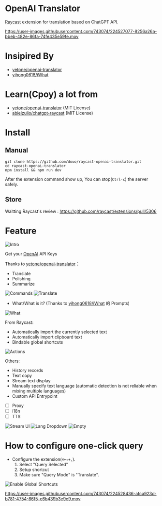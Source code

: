 # OpenAI Translator

[Raycast](https://www.raycast.com/) extension for translation based on ChatGPT API.

https://user-images.githubusercontent.com/743074/224527077-8256a26a-bbeb-482e-86fa-74fe435e59fe.mov

# Insipired By

- [yetone/openai-translator](https://github.com/yetone/openai-translator)
- [yihong0618/iWhat](https://github.com/yihong0618/iWhat)

# Learn(Cpoy) a lot from

- [yetone/openai-translator](https://github.com/yetone/openai-translator) (MIT License)
- [abielzulio/chatgpt-raycast](https://github.com/abielzulio/chatgpt-raycast) (MIT License)

# Install

## Manual

``` shell
git clone https://github.com/douo/raycast-openai-translator.git
cd raycast-openai-translator
npm install && npm run dev
```

After the extension command show up, You can stop(`Ctrl-c`) the server safely.

## Store

Waitting  Raycast's review : https://github.com/raycast/extensions/pull/5306

# Feature

![Intro](doc/configuration.png)

Get your [OpenAI](https://platform.openai.com/account/api-keys) API Keys

Thanks to [yetone/openai-translator](https://github.com/yetone/openai-translator)：

- Translate
- Polishing
- Summarize

![Commands](doc/commands.png)
![Translate](doc/translate.png)


- What/What is it? (Thanks to [yihong0618/iWhat](https://github.com/yihong0618/iWhat) 的 Prompts)

![What](doc/what-en.png)

From Raycast:

- Automatically import the currently selected text
- Automatically import clipboard text
- Bindable global shortcuts

![Actions](doc/actions.png)

Others:

- History records
- Text copy
- Stream text display
- Manually specify text language (automatic detection is not reliable when mixing multiple languages)
- Custom API Entrypoint
- [ ] Proxy
- [ ] i18n
- [ ] TTS

![Stream UI](doc/stream-text.png)
![Lang Dropdown](doc/lang-dropdown.png)
![Empty](doc/empty.png)

# How to configure one-click query

- Configure the extension(`⌘+⇧+,`).
  1. Select "Query Selected"
  2. Setup shortcut
  3. Make sure "Query Mode" is "Translate".

![Enable Global Shortcuts](doc/query-selected.png)


https://user-images.githubusercontent.com/743074/224528436-afca923d-b781-4754-86f5-e6b439b3e9e9.mov

